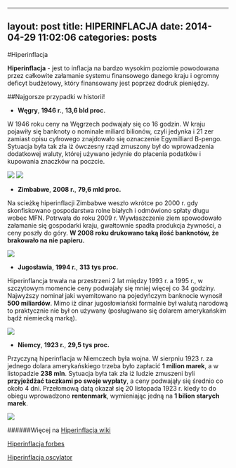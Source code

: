 
---
layout: post
title: HIPERINFLACJA
date:   2014-04-29 11:02:06
categories: posts
---


#Hiperinflacja

__Hiperinflacja__ - jest to inflacja na bardzo wysokim poziomie powodowana przez całkowite załamanie systemu finansowego danego kraju i ogromny deficyt budżetowy, który finansowany jest poprzez dodruk pieniędzy.

##Najgorsze przypadki w historii!

- __Węgry__, __1946 r.__, __13,6 bld proc.__

W 1946 roku ceny na Węgrzech podwajały się co 16 godzin. W kraju pojawiły się banknoty o nominale miliard bilionów, czyli jedynka i 21 zer zamiast opisu cyfrowego znajdowało się oznaczenie Egymilliard B-pengo. Sytuacja była tak zła iż ówczesny rząd zmuszony był do wprowadzenia dodatkowej waluty, której używano jedynie do płacenia podatków i kupowania znaczków na poczcie. 

![](http://www.monetarium.hu/images/webshop/34822_1fd0d1e38cdc9aeb0ac25d31a129f01d.jpg)
![](http://s11.images.www.tvn.hu/2011/07/17/21/19/www.tvn.hu_feb4f103d67af90ac68144abd9375c4b.png)

- __Zimbabwe__, __2008 r.__, __79,6 mld proc.__

Na scieżkę hiperinflacji Zimbabwe weszło wkrótce po 2000 r. gdy skonfiskowano gospodarstwa rolne białych i odmówiono spłaty długu wobec MFN. Potrwała do roku 2009 r. Wywłaszczenie ziem spowodowało załamanie się gospodarki kraju, gwałtownie spadła produkcja żywności, a ceny poszły do góry. __W 2008 roku drukowano taką ilość banknotów, że brakowało na nie papieru.__


![](http://upload.wikimedia.org/wikipedia/commons/thumb/3/3e/Zimbabwe_$100_trillion_2009_Obverse.jpg/1024px-Zimbabwe_$100_trillion_2009_Obverse.jpg)

- __Jugosławia__, __1994 r.__, __313 tys proc.__

Hiperinflancja trwała na przestrzeni 2 lat między 1993 r. a 1995 r., w szczytowym momencie ceny podwajały się mniej więcej co 34 godziny. Najwyższy nominał jaki wyemitowano na pojedyńczym banknocie wynosił __500 miliardów__. Mimo iż dinar jugosłowiański formalnie był walutą narodową to praktycznie nie był on używany (posługiwano się dolarem amerykańskim bądź niemiecką marką). 

![](http://globetribune.info/wp-content/uploads/2011/05/yugoslavia-dinar.jpg)

- __Niemcy__, __1923 r.__, __29,5 tys proc.__

Przyczyną hiperinflacja w Niemczech była wojna. W sierpniu 1923 r. za jednego dolara amerykańskiego trzeba było zapłacić __1 milion marek__, a w listopadzie __238 mln__. Sytuacja była tak zła iż ludzie zmuszeni byli __przyjeżdżać taczkami po swoje wypłaty__, a ceny podwająły się średnio co około 4 dni. Przełomową datą okazał się 20 listopada 1923 r. kiedy to do obiegu wprowadzono __rentenmark__, wymieniając jedną na __1 bilion starych marek__.

![](http://upload.wikimedia.org/wikipedia/commons/4/41/100-Billionen-Geldschein-2.jpg)


######Więcej na
[Hiperinflacja wiki](http://pl.wikipedia.org/wiki/Hiperinflacja)

[Hiperinflacja forbes](http://www.forbes.pl/artykuly/sekcje/Strategie/5-najwiekszych-hiperinflacji-w-dziejach,12087,2)

[Hiperinflacja oscylator](http://www.oscylator.com/167/)
